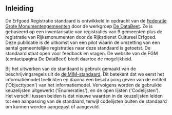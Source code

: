 ## Inleiding

De Erfgoed Registratie standaard is ontwikkeld in opdracht van de [Federatie Grote Monumentengemeenten](https://monumentengemeenten.nl/) door de werkgroep 
[De DataBeet](https://monumentengemeenten.nl/werkgroepen-2/werkgroep-data-beet/). Ze is gebaseerd op een inventarisatie van registraties van 9 gemeenten plus de registratie van Rijksmonumenten door de Rijksdienst Cultureel Erfgoed. Deze publicatie is de uitkomst van een pilot waarin de omzetting van een aantal gemeentelijke registraties naar deze standaard is getoetst. De standaard staat open voor feedback en vragen. De website van de FGM (contactpagina De DataBeet) biedt daartoe de mogelijkheid.

Bij het uitwerken van de standaard is gebruik gemaakt van de beschrijvingsregels uit de [de MIM-standaard](https://docs.geostandaarden.nl/mim/mim/). Dit betekent dat we eerst het informatiemodel toelichten en daarna een beschrijving geven van de entiteit ('Objecttypen') van het informatiemodel. Vervolgens worden de gebruikte  keuzelijsten uitgewerkt ('Enumeraties'), en de open lijsten ('Codelijsten'). Het verschil tussen beiden is dat nieuwe waarden in de keuzelijsten leiden tot een aanpassing van de standaard, terwijl codelijsten buiten de standaard om kunnen worden aangepast of aangevuld.
